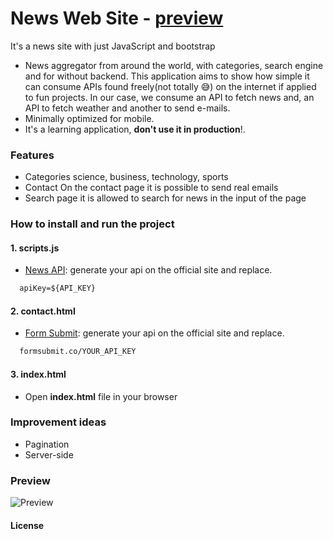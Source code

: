 # News Web Site - [preview](#preview)
It's a news site with just JavaScript and bootstrap

- News aggregator from around the world, with categories, search engine and for without backend. This application aims to show how simple it can consume APIs found freely(not totally 😅) on the internet if applied to fun projects. In our case, we consume an API to fetch news and, an API to fetch weather and another to send e-mails.
- Minimally optimized for mobile.
- It's a learning application, **don't use it in production**!.

### Features
- Categories
  science, business, technology, sports
- Contact
  On the contact page it is possible to send real emails
- Search page
  it is allowed to search for news in the input of the page

### How to install and run the project

#### 1. scripts.js
- [News API](https://newsapi.org/): generate your api on the official site and replace.
```markdown
  apiKey=${API_KEY}
```
#### 2. contact.html
- [Form Submit](https://formsubmit.co/): generate your api on the official site and replace.
```markdown
  formsubmit.co/YOUR_API_KEY
```
#### 3. index.html
- Open **index.html** file in your browser


### Improvement ideas
- Pagination
- Server-side

### Preview
![Preview](https://github.com/Ulisses22/newsWebSite/blob/master/src/newsWebSitePreview.gif)

#### License

